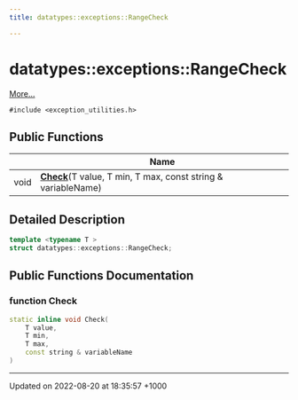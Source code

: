 ```yaml
---
title: datatypes::exceptions::RangeCheck

---
```


# datatypes::exceptions::RangeCheck



 [More...](#detailed-description)


`#include <exception_utilities.h>`

## Public Functions

|                | Name           |
| -------------- | -------------- |
| void | **[Check](/cpp/Classes/structdatatypes_1_1exceptions_1_1RangeCheck/#function-check)**(T value, T min, T max, const string & variableName) |

## Detailed Description

```cpp
template <typename T >
struct datatypes::exceptions::RangeCheck;
```

## Public Functions Documentation

### function Check

```cpp
static inline void Check(
    T value,
    T min,
    T max,
    const string & variableName
)
```


-------------------------------

Updated on 2022-08-20 at 18:35:57 +1000